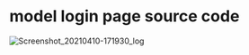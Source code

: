 # model login page source code
![Screenshot_20210410-171930_log](https://user-images.githubusercontent.com/82870805/118389273-c9878580-b646-11eb-9d16-5b0f066a8e81.jpg)
